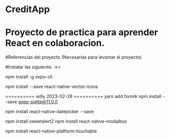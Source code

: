 # CreditApp

# Proyecto de practica para aprender React en colaboracion.

#Referencias del proyecto (Necesarias para levantar el proyecto)

#Instalar las siguiente: ->>

npm install -g expo-cli

npm install --save react-native-vector-icons

========== willy 2023-02-28 ==========
yarn add formik
npm install --save expo-sqlite@11.0.0

npm install react-native-datepicker --save

npm install sweetalert2
npm install react-native-modalbox

npm install react-native-platform-touchable
